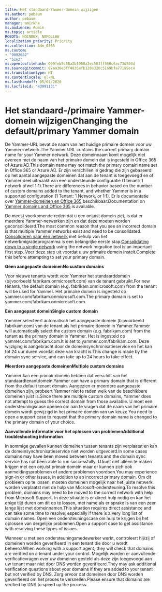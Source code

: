 ```yaml
---
title: Het standaard-Yammer-domein wijzigen
ms.author: pebaum
author: pebaum
manager: mnirkhe
ms.audience: Admin
ms.topic: article
ROBOTS: NOINDEX, NOFOLLOW
localization_priority: Priority
ms.collection: Adm_O365
ms.custom:
- "9002662"
- "5162"
ms.openlocfilehash: 099feb5c58a2b1068a2ec501ff966c6ac73d804d
ms.sourcegitcommit: 87aa36e3ff4835efb120a320c5169bfa77199ec4
ms.translationtype: HT
ms.contentlocale: nl-NL
ms.lasthandoff: 05/01/2020
ms.locfileid: "43991131"
---
```

# <a name="changing-the-defaultprimary-yammer-domain"></a><span data-ttu-id="66090-102">Het standaard-/primaire Yammer-domein wijzigen</span><span class="sxs-lookup"><span data-stu-id="66090-102">Changing the default/primary Yammer domain</span></span>

<span data-ttu-id="66090-103">De Yammer-URL bevat de naam van het huidige primaire domein voor uw Yammer-netwerk.</span><span class="sxs-lookup"><span data-stu-id="66090-103">The Yammer URL contains the current primary domain name for your Yammer network.</span></span> <span data-ttu-id="66090-104">Deze domeinnaam komt mogelijk niet overeen met de naam van het primaire domein dat is ingesteld in Office 365 of Azure AD.</span><span class="sxs-lookup"><span data-stu-id="66090-104">This domain name may not match the primary domain name set in Office 365 or Azure AD.</span></span> <span data-ttu-id="66090-105">Er zijn verschillen in gedrag die zijn gebaseerd op het aantal aangepaste domeinen dat aan de tenant is toegevoegd en of Yammer deel uitmaakt van een ondersteunde configuratie (1 tenant: 1 netwerk ofwel 1:1).</span><span class="sxs-lookup"><span data-stu-id="66090-105">There are differences in behavior based on the number of custom domains added to the tenant, and whether Yammer is in a supported configuration (1 Tenant: 1 Network, or 1:1).</span></span> <span data-ttu-id="66090-106">Er is documentatie over [Yammer-domeinen en Office 365](https://docs.microsoft.com/yammer/configure-your-yammer-network/manage-yammer-domains) beschikbaar.</span><span class="sxs-lookup"><span data-stu-id="66090-106">Documentation on [Yammer domains and Office 365](https://docs.microsoft.com/yammer/configure-your-yammer-network/manage-yammer-domains) is available.</span></span>

<span data-ttu-id="66090-107">De meest voorkomende reden dat u een onjuist domein ziet, is dat er meerdere Yammer-netwerken zijn en dat deze moeten worden geconsolideerd.</span><span class="sxs-lookup"><span data-stu-id="66090-107">The most common reason that you see an incorrect domain is that multiple Yammer networks exist and need to be consolidated.</span></span> <span data-ttu-id="66090-108">[Consolideren naar één netwerk](https://docs.microsoft.com/yammer/configure-your-yammer-network/consolidate-multiple-yammer-networks) met behulp van het netwerkmigratieprogramma is een belangrijke eerste stap.</span><span class="sxs-lookup"><span data-stu-id="66090-108">[Consolidating down to a single network](https://docs.microsoft.com/yammer/configure-your-yammer-network/consolidate-multiple-yammer-networks) using the network migration tool is an important first step.</span></span> <span data-ttu-id="66090-109">Voer deze stap uit voordat u uw primaire domein instelt.</span><span class="sxs-lookup"><span data-stu-id="66090-109">Complete this before attempting to set your primary domain.</span></span>

<span data-ttu-id="66090-110">**Geen aangepaste domeinen**</span><span class="sxs-lookup"><span data-stu-id="66090-110">**No custom domains**</span></span>

<span data-ttu-id="66090-111">Voor nieuwe tenants wordt voor Yammer het standaarddomein (bijvoorbeeld fabrikam.onmicrosoft.com) van de tenant gebruikt.</span><span class="sxs-lookup"><span data-stu-id="66090-111">For new tenants, the default domain (e.g. fabrikam.onmicrosoft.com) from the tenant will be used for Yammer.</span></span> <span data-ttu-id="66090-112">Het primaire domein is ingesteld op yammer.com/fabrikam.onmicrosoft.com.</span><span class="sxs-lookup"><span data-stu-id="66090-112">The primary domain is set to yammer.com/fabrikam.onmicrosoft.com.</span></span>

<span data-ttu-id="66090-113">**Eén aangepast domein**</span><span class="sxs-lookup"><span data-stu-id="66090-113">**Single custom domain**</span></span>

<span data-ttu-id="66090-114">Yammer selecteert automatisch het aangepaste domein (bijvoorbeeld fabrikam.com) van de tenant als het primaire domein in Yammer.</span><span class="sxs-lookup"><span data-stu-id="66090-114">Yammer will automatically select the custom domain (e.g. fabrikam.com) from the tenant as the primary domain in Yammer.</span></span> <span data-ttu-id="66090-115">Het is ingesteld op yammer.com/fabrikam.com.</span><span class="sxs-lookup"><span data-stu-id="66090-115">It is set to yammer.com/fabrikam.com.</span></span> <span data-ttu-id="66090-116">Deze wijziging is aangebracht door de domeinsynchronisatieservice en het kan tot 24 uur duren voordat deze van kracht is.</span><span class="sxs-lookup"><span data-stu-id="66090-116">This change is made by the domain sync service, and can take up to 24 hours to take effect.</span></span>

<span data-ttu-id="66090-117">**Meerdere aangepaste domeinen**</span><span class="sxs-lookup"><span data-stu-id="66090-117">**Multiple custom domains**</span></span>

<span data-ttu-id="66090-118">Yammer kan een primair domein hebben dat verschilt van het standaardtenantdomein.</span><span class="sxs-lookup"><span data-stu-id="66090-118">Yammer can have a primary domain that is different from the default tenant domain.</span></span> <span data-ttu-id="66090-119">Aangezien er meerdere aangepaste domeinen zijn, probeert Yammer niet te raden welk van de beschikbare domeinen juist is.</span><span class="sxs-lookup"><span data-stu-id="66090-119">Since there are multiple custom domains, Yammer does not attempt to guess the correct domain from those available.</span></span> <span data-ttu-id="66090-120">U moet een ondersteuningscase openen om aan te vragen dat de naam van het primaire domein wordt gewijzigd in het primaire domein van uw keuze.</span><span class="sxs-lookup"><span data-stu-id="66090-120">You need to open a support case to request that the primary domain name is changed to the primary domain of your choice.</span></span>

<span data-ttu-id="66090-121">**Aanvullende informatie voor het oplossen van problemen**</span><span class="sxs-lookup"><span data-stu-id="66090-121">**Additional troubleshooting information**</span></span>

<span data-ttu-id="66090-122">In sommige gevallen kunnen domeinen tussen tenants zijn verplaatst en kan de domeinsynchronisatieservice niet worden uitgevoerd.</span><span class="sxs-lookup"><span data-stu-id="66090-122">In some cases domains may have been moved between tenants and the domain sync service has not been able to run successfully.</span></span> <span data-ttu-id="66090-123">U kunt niet alleen te maken krijgen met een onjuist primair domein maar er kunnen zich ook aanmeldingsproblemen of andere problemen voordoen.</span><span class="sxs-lookup"><span data-stu-id="66090-123">You may experience sign-in or other issues, in addition to an incorrect primary domain.</span></span> <span data-ttu-id="66090-124">Om dit probleem op te lossen, moeten domeinen mogelijk naar het juiste netwerk worden verplaatst met de hulp van Microsoft-ondersteuning.</span><span class="sxs-lookup"><span data-stu-id="66090-124">To resolve this problem, domains may need to be moved to the correct network with help from Microsoft Support.</span></span> <span data-ttu-id="66090-125">In deze situatie is er direct hulp nodig en kan het enige tijd duren om dit op te lossen, met name als er sprake is van een zeer lange lijst met domeinnamen.</span><span class="sxs-lookup"><span data-stu-id="66090-125">This situation requires direct assistance and can take some time to resolve, especially if there is a very long list of domain names.</span></span> <span data-ttu-id="66090-126">Open een ondersteuningscase om hulp te krijgen bij het oplossen van dergelijke problemen.</span><span class="sxs-lookup"><span data-stu-id="66090-126">Open a support case to get assistance with resolving these types of issues.</span></span>

<span data-ttu-id="66090-127">Wanneer u met een ondersteuningsmedewerker werkt, controleert hij/zij of domeinen worden geverifieerd in een tenant die door u wordt beheerd.</span><span class="sxs-lookup"><span data-stu-id="66090-127">When working with a support agent, they will check that domains are verified on a tenant under your control.</span></span> <span data-ttu-id="66090-128">Mogelijk worden er aanvullende verificatievragen over uw domeinen gesteld als deze zijn toegevoegd aan uw tenant maar niet door DNS worden geverifieerd.</span><span class="sxs-lookup"><span data-stu-id="66090-128">They may ask additional verification questions about your domains if they are added to your tenant but not verified by DNS.</span></span> <span data-ttu-id="66090-129">Zorg ervoor dat domeinen door DNS worden geverifieerd om het proces te versnellen.</span><span class="sxs-lookup"><span data-stu-id="66090-129">Please ensure that domains are verified by DNS to speed up the process.</span></span>
